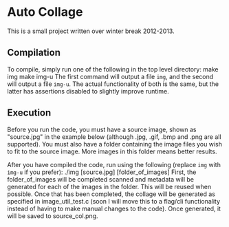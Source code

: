 Auto Collage
============

This is a small project written over winter break 2012-2013.


Compilation
-----------

To compile, simply run one of the following in the top level directory:
    make img
    make img-u
The first command will output a file <code>img</code>, and the second will output a file <code>img-u</code>. The actual functionality of both is the same, but the latter has assertions disabled to slightly improve runtime.


Execution
---------

Before you run the code, you must have a source image, shown as "source.jpg" in the example below (although .jpg, .gif, .bmp and .png are all supported). You must also have a folder containing the image files you wish to fit to the source image. More images in this folder means better results.

After you have compiled the code, run using the following (replace <code>img</code> with <code>img-u</code> if you prefer):
    ./img [source.jpg] [folder_of_images]
First, the folder_of_images will be completed scanned and metadata will be generated for each of the images in the folder. This will be reused when possible. Once that has been completed, the collage will be generated as specified in image_util_test.c (soon I will move this to a flag/cli functionality instead of having to make manual changes to the code). Once generated, it will be saved to source_col.png.